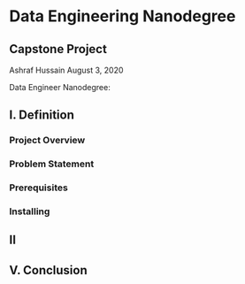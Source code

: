 # Data Engineering Nanodegree
## Capstone Project
Ashraf Hussain 
August 3, 2020

Data Engineer Nanodegree: 

## I. Definition

### Project Overview


### Problem Statement


### Prerequisites

### Installing

## II


## V. Conclusion
<!--stackedit_data:
eyJoaXN0b3J5IjpbLTM1MjYzMDc4XX0=
-->